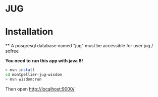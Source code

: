 # JUG

# Installation

** A posgresql database named "jug" must be accessible for user jug / sofree

**You need to run this app with java 8!**

```bash
> mvn install
cd montpellier-jug-wisdom
> mvn wisdom:run
```

Then open [http://localhost:9000/](http://localhost:9000/)


